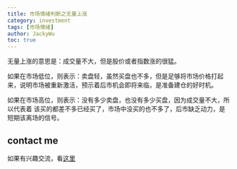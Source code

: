 ```yaml
---
title: 市场情绪判断之无量上涨
category: investment
tags: [市场情绪]
author: JackyWu
toc: true
---
```


无量上涨的意思是：成交量不大，但是股价或者指数涨的很猛。

如果在市场低位，则表示：卖盘轻，虽然买盘也不多，但是足够将市场价格打起来，说明市场被重新激活，预示着后市机会即将来临，是准备建仓的好时机。

如果在市场高位，则表示：没有多少卖盘，也没有多少买盘，因为成交量不大，所以代表着 该买的都差不多已经买了，市场中没买的也不多了，后市缺乏动力，是短期该离场的信号。

## contact me

如果有兴趣交流，看[这里](/contact/)

